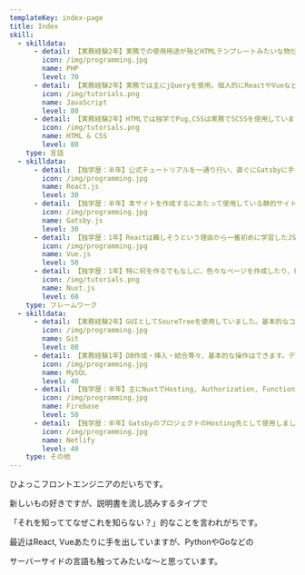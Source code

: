```yaml
---
templateKey: index-page
title: Index
skill:
  - skilldata:
      - detail: 【実務経験2年】実務での使用用途が殆どHTMLテンプレートみたいな物だった為、Classやオブジェクト指向については苦手意識が強めです。
        icon: /img/programming.jpg
        name: PHP
        level: 70
      - detail: 【実務経験2年】実務では主にjQueryを使用。個人的にReactやVueなどのフレームワークを少し齧りました。TypeScriptいつかやるぞと言いつつ動き出せないでいます。
        icon: /img/tutorials.png
        name: JavaScript
        level: 80
      - detail: 【実務経験2年】HTMLでは独学でPug,CSSは実務でSCSSを使用していました。
        icon: /img/tutorials.png
        name: HTML & CSS
        level: 80
    type: 言語
  - skilldata:
      - detail: 【独学歴：半年】公式チュートリアルを一通り行い、直ぐにGatsbyに手を出してしまったため、ReactでわからないのかGatsbyでわからないのかも分からない時もたまにあります。個人的に今後はVueよりも力を入れて勉強したいと思っています。
        icon: /img/programming.jpg
        name: React.js
        level: 30
      - detail: 【独学歴：半年】本サイトを作成するにあたって使用している静的サイトジェネレータ。便利すぎて感動している所です。
        icon: /img/programming.jpg
        name: Gatsby.js
        level: 30
      - detail: 【独学歴：1年】Reactは難しそうという理由から一番初めに学習したJSフレームワーク。v2を割と触り込みましたが、v3が出て以来触れていないのが少し心残りです。
        icon: /img/programming.jpg
        name: Vue.js
        level: 50
      - detail: 【独学歴：1年】特に何を作るでもなしに、色々なページを作成したり、機能を試したりして遊びました。VuexもNuxtを触りながらある程度慣れる事ができました。
        icon: /img/tutorials.png
        name: Nuxt.js
        level: 60
    type: フレームワーク
  - skilldata:
      - detail: 【実務経験2年】GUIとしてSoureTreeを使用していました。基本的なコマンドラインでの操作も可能です。
        icon: /img/programming.jpg
        name: Git
        level: 80
      - detail: 【実務経験1年】DB作成・挿入・結合等々、基本的な操作はできます。データベース設計は殆ど未経験みたいなものです。
        icon: /img/programming.jpg
        name: MySQL
        level: 40
      - detail: 【独学歴：半年】主にNuxtでHosting, Authorization, Functionを試しました。
        icon: /img/programming.jpg
        name: Firebase
        level: 50
      - detail: 【独学歴：半年】GatsbyのプロジェクトのHosting先として使用しました。本サイトのHostingもNetlifyで行っています。
        icon: /img/programming.jpg
        name: Netlify
        level: 40
    type: その他
---
```

ひよっこフロントエンジニアのだいちです。

新しいもの好きですが、説明書を流し読みするタイプで

「それを知っててなぜこれを知らない？」的なことを言われがちです。

最近はReact, Vueあたりに手を出していますが、PythonやGoなどの

サーバーサイドの言語も触ってみたいな～と思っています。
